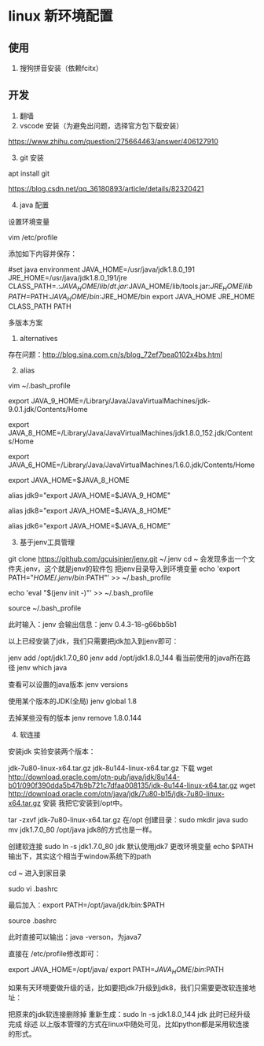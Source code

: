 # linux 新环境配置

## 使用

1. 搜狗拼音安装（依赖fcitx）

## 开发

1. 翻墙
2. vscode 安装（为避免出问题，选择官方包下载安装）

https://www.zhihu.com/question/275664463/answer/406127910

3. git 安装

apt install git

https://blog.csdn.net/qq_36180893/article/details/82320421

4. java 配置

设置环境变量

vim /etc/profile

添加如下内容并保存：

#set java environment
JAVA_HOME=/usr/java/jdk1.8.0_191    
JRE_HOME=/usr/java/jdk1.8.0_191/jre     
CLASS_PATH=.:$JAVA_HOME/lib/dt.jar:$JAVA_HOME/lib/tools.jar:$JRE_HOME/lib
PATH=$PATH:$JAVA_HOME/bin:$JRE_HOME/bin
export JAVA_HOME JRE_HOME CLASS_PATH PATH

多版本方案

1. alternatives 

存在问题：http://blog.sina.com.cn/s/blog_72ef7bea0102x4bs.html

2. alias

vim ~/.bash_profile

export JAVA_9_HOME=/Library/Java/JavaVirtualMachines/jdk-9.0.1.jdk/Contents/Home

export JAVA_8_HOME=/Library/Java/JavaVirtualMachines/jdk1.8.0_152.jdk/Contents/Home      

export JAVA_6_HOME=/Library/Java/JavaVirtualMachines/1.6.0.jdk/Contents/Home

export JAVA_HOME=$JAVA_8_HOME

alias jdk9="export JAVA_HOME=$JAVA_9_HOME"

alias jdk8="export JAVA_HOME=$JAVA_8_HOME"

alias jdk6="export JAVA_HOME=$JAVA_6_HOME”

3. 基于jenv工具管理

git clone https://github.com/gcuisinier/jenv.git ~/.jenv
cd ~ 会发现多出一个文件夹.jenv，这个就是jenv的软件包
把jenv目录导入到环境变量 echo 'export PATH="$HOME/.jenv/bin:$PATH"' >> ~/.bash_profile

echo 'eval "$(jenv init -)"' >> ~/.bash_profile

source ~/.bash_profile

此时输入：jenv 会输出信息：jenv 0.4.3-18-g66bb5b1

以上已经安装了jdk，我们只需要把jdk加入到jenv即可：

jenv add /opt/jdk1.7.0_80
jenv add /opt/jdk1.8.0_144
看当前使用的java所在路径
jenv which java

查看可以设置的java版本
jenv versions

使用某个版本的JDK(全局)
jenv global 1.8

去掉某些没有的版本
jenv remove 1.8.0.144

4. 软连接

安装jdk
实验安装两个版本：

jdk-7u80-linux-x64.tar.gz
jdk-8u144-linux-x64.tar.gz
下载
wget http://download.oracle.com/otn-pub/java/jdk/8u144-b01/090f390dda5b47b9b721c7dfaa008135/jdk-8u144-linux-x64.tar.gz
wget http://download.oracle.com/otn/java/jdk/7u80-b15/jdk-7u80-linux-x64.tar.gz
安装
我把它安装到/opt中。

tar -zxvf jdk-7u80-linux-x64.tar.gz
在/opt 创建目录：sudo mkdir java
sudo mv jdk1.7.0_80 /opt/java
jdk8的方式也是一样。

创建软连接
sudo ln -s jdk1.7.0_80 jdk
默认使用jdk7
更改环境变量
echo $PATH 输出下，其实这个相当于window系统下的path

cd ~ 进入到家目录

sudo vi .bashrc

最后加入：export PATH=/opt/java/jdk/bin:$PATH

source .bashrc

此时直接可以输出：java -verson，为java7

直接在 /etc/profile修改即可：

export JAVA_HOME=/opt/java/
export PATH=$JAVA_HOME/bin:$PATH 

 

如果有天环境要做升级的话，比如要把jdk7升级到jdk8，我们只需要更改软连接地址：

把原来的jdk软连接删除掉
重新生成：sudo ln -s jdk1.8.0_144 jdk
此时已经升级完成
综述
以上版本管理的方式在linux中随处可见，比如python都是采用软连接的形式。